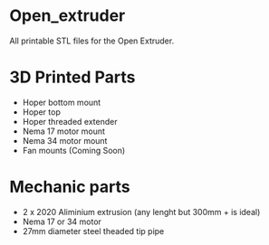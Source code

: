 # Open_extruder
All printable STL files for the Open Extruder.

# 3D Printed Parts
- Hoper bottom mount
- Hoper top 
- Hoper threaded extender
- Nema 17 motor mount
- Nema 34 motor mount
- Fan mounts (Coming Soon)

# Mechanic parts
- 2 x 2020 Aliminium extrusion (any lenght but 300mm + is ideal)
- Nema 17 or 34 motor
- 27mm diameter steel theaded tip pipe

